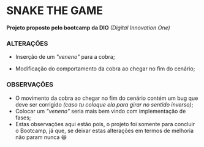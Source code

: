 # SNAKE THE GAME

**Projeto proposto pelo bootcamp da DIO** *(Digital Innovation One)*

### ALTERAÇÕES

- Inserção de um *"veneno"* para a cobra;

- Modificação do comportamento da cobra ao chegar no fim do cenário;

  

### OBSERVAÇÕES

- O movimento da cobra ao chegar no fim do cenário contém um bug que deve ser corrigido *(caso tu coloque ela para girar no sentido inverso)*;
- Colocar um *"veneno"* seria mais bem vindo com implementação de fases;
- Estas observações aqui estão pois, o projeto foi somente para concluir o Bootcamp, já que, se deixar estas alterações em termos de melhoria não param nunca :smiley: